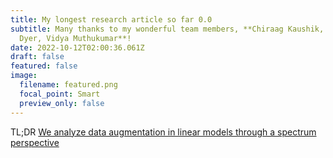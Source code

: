 ```yaml
---
title: My longest research article so far 0.0
subtitle: M﻿any thanks to my wonderful team members, **Chiraag Kaushik, Eva L.
  Dyer, Vidya Muthukumar**!
date: 2022-10-12T02:00:36.061Z
draft: false
featured: false
image:
  filename: featured.png
  focal_point: Smart
  preview_only: false
---
```

TL;DR [We analyze data augmentation in linear models through a spectrum perspective](https://arxiv.org/pdf/2210.05021.pdf)